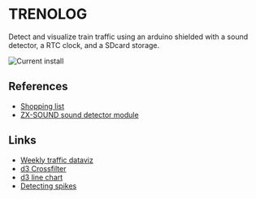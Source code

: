 # TRENOLOG

Detect and visualize train traffic using an arduino shielded with a
sound detector, a RTC clock, and a SDcard storage.

![Current install](http://i.imgur.com/IHbeFl.jpg)

## References

* [Shopping list](https://pad.tetalab.org/p/detecteur-train)
* [ZX-SOUND sound detector module](http://www.inexglobal.com/downloads/ZX-sound_e.pdf)

## Links

* [Weekly traffic dataviz](http://trends.truliablog.com/vis/tru247/)
* [d3 Crossfilter](https://github.com/square/crossfilter/wiki/API-Reference)
* [d3 line chart](http://www.janwillemtulp.com/2011/04/01/tutorial-line-chart-in-d3/)
* [Detecting spikes](http://www.faqoverflow.com/stats/20612.html)
